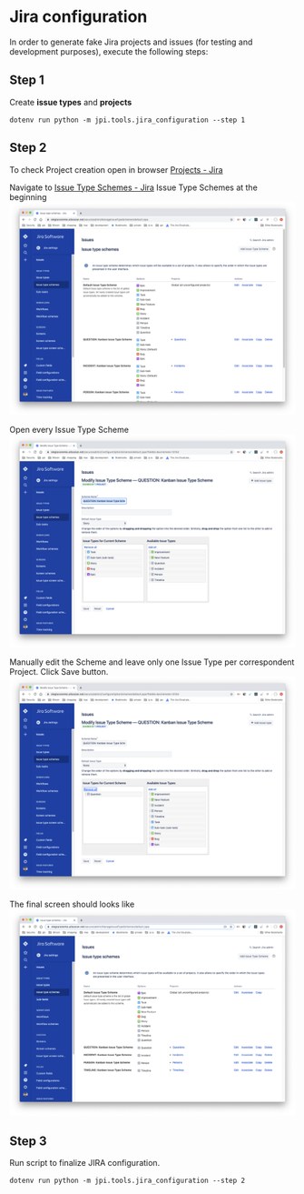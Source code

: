 # Jira configuration

In order to generate fake Jira projects and issues (for testing and
development purposes), execute the following steps:

## Step 1
Create **issue types** and **projects**
```
dotenv run python -m jpi.tools.jira_configuration --step 1
```
## Step 2

To check Project creation open in browser
[Projects - Jira](https://glasswall-dev.atlassian.net/secure/BrowseProjects.jspa)

Navigate to 
[Issue Type Schemes - Jira](https://glasswall-dev.atlassian.net/secure/admin/ManageIssueTypeSchemes!default.jspa)
Issue Type Schemes at the beginning
![Issue Types](docs/images/IssueTypes-Initial.png)

Open every Issue Type Scheme
![Edit Issue Schem](docs/images/IssueType-StartEdit.png)

Manually edit the Scheme and leave only one Issue Type per correspondent
Project. Click Save button.
![Edit Issue Schem](docs/images/IssueType-Edited.png)

The final screen should looks like 
![Issue Types - Final screen](docs/images/IssueTypes-Final.png)

## Step 3

Run script to finalize JIRA configuration.

```
dotenv run python -m jpi.tools.jira_configuration --step 2
```
